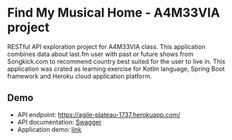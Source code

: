 Find My Musical Home - A4M33VIA project
==============

RESTful API exploration project for A4M33VIA class. This application combines data about last.fm user with past or future shows from Songkick.com to recommend country best suited for the user to live in.
This application was crated as learning exercise for Kotlin language, Spring Boot framework and Heroku cloud application platform.
 
Demo
--------------
* API endpoint: https://agile-plateau-1737.herokuapp.com/
* API documentation: [Swagger](http://editor.swagger.io/#/?import=https://raw.githubusercontent.com/linnar/via_class_project/master/swagger.yaml)
* Application demo: [link](https://agile-plateau-1737.herokuapp.com/index.html)
